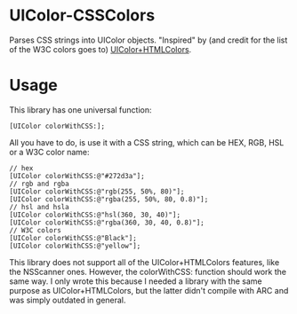 # UIColor-CSSColors
Parses CSS strings into UIColor objects. "Inspired" by (and credit for the list of the W3C colors goes to) [UIColor+HTMLColors](https://github.com/jlawton/UIColor-HTMLColors).

# Usage
This library has one universal function:
```
[UIColor colorWithCSS:];
```
All you have to do, is use it with a CSS string, which can be HEX, RGB, HSL or a W3C color name:
```
// hex
[UIColor colorWithCSS:@"#272d3a"];
// rgb and rgba
[UIColor colorWithCSS:@"rgb(255, 50%, 80)"];
[UIColor colorWithCSS:@"rgba(255, 50%, 80, 0.8)"];
// hsl and hsla
[UIColor colorWithCSS:@"hsl(360, 30, 40)"];
[UIColor colorWithCSS:@"rgba(360, 30, 40, 0.8)"];
// W3C colors
[UIColor colorWithCSS:@"Black"];
[UIColor colorWithCSS:@"yellow"];
```

This library does not support all of the UIColor+HTMLColors features, like the NSScanner ones. However, the colorWithCSS: function should work the same way. I only wrote this because I needed a library with the same purpose as UIColor+HTMLColors, but the latter didn't compile with ARC and was simply outdated in general.
